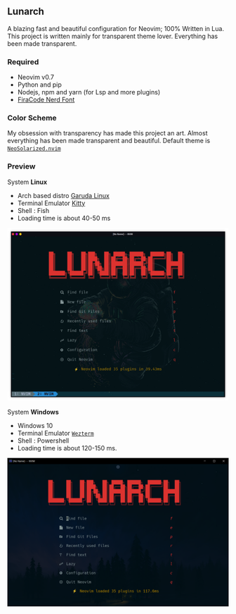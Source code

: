 

## Lunarch
A blazing fast and beautiful configuration for Neovim; 100% Written in Lua. This project is written mainly for transparent theme lover. Everything has been made transparent.

### Required
- Neovim v0.7
- Python and pip
- Nodejs, npm and yarn (for Lsp and more plugins)
- [FiraCode Nerd Font](https://github.com/ryanoasis/nerd-fonts)

### Color Scheme
My obsession with transparency has made this project an art. Almost everything has been made transparent and beautiful.
Default theme is [`NeoSolarized.nvim`](https://github/Tsuzat/NeoSolarized.nvim)

### Preview
System **Linux**
- Arch based distro [Garuda Linux](https://garudalinux.org/downloads.html)
- Terminal Emulator [Kitty](https://github.com/kovidgoyal/kitty)
- Shell : Fish
- Loading time is about 40-50 ms

![image](../images/image2.png) 

System **Windows**
- Windows 10
- Terminal Emulator [`Wezterm`](https://github.com/wez/wezterm)
- Shell : Powershell
- Loading time is about 120-150 ms.

![image](../images/image1.png) 
